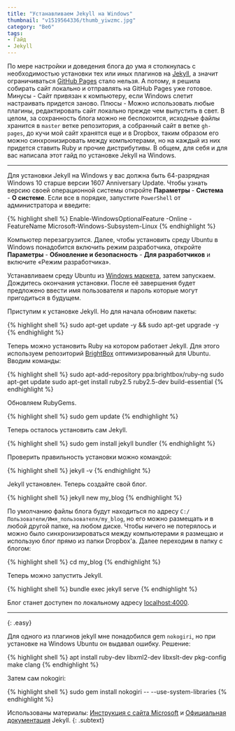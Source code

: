 ```yaml
---
title: "Устанавливаем Jekyll на Windows"
thumbnail: "v1519564336/thumb_yiwzmc.jpg"
category: "Веб"
tags:
- Гайд
- Jekyll
---
```


По мере настройки и доведения блога до ума я столкнулась с необходимостью установки тех или иных плагинов на [Jekyll][1], а значит ограничиваться [GitHub Pages][2] стало нельзя. А потому, я решила собирать сайт локально и отправлять на GitHub Pages уже готовое. Минусы - Сайт привязан к компьютеру, если Windows слетит настраивать придется заново. Плюсы - Можно использовать любые плагины, редактировать сайт локально прежде чем выпустить в свет. В целом, за сохранность блога можно не беспокоится, исходные файлы хранится в `master` ветке репозитория, а собранный сайт в ветке `gh-pages`, до кучи мой сайт хранятся еще и в Dropbox, таким образом его можно синхронизировать между компьютерами, но на каждый из них придется ставить Ruby и прочие дистрибутивы.  В общем, для себя и для вас написала этот гайд по установке Jekyll на Windows.

<!-- more -->

---

Для установки Jekyll на Windows у вас должна быть 64-разрядная Windows 10 старше версии 1607 Anniversary Update. Чтобы узнать версию своей операционной системы откройте **Параметры** - **Система** - **О системе**. Если все в порядке, запустите `PowerShell` от администратора и введите:

{% highlight shell %}
Enable-WindowsOptionalFeature -Online -FeatureName Microsoft-Windows-Subsystem-Linux
{% endhighlight %}

Компьютер перезагрузится. Далее, чтобы установить среду Ubuntu в Windows понадобится включить режим разработчика, откройте **Параметры** - **Обновление и безопасность** - **Для разработчиков** и включите «Режим разработчика».

Устанавливаем среду Ubuntu из [Windows маркета][5], затем запускаем. Дождитесь окончания установки. После её завершения будет предложено ввести имя пользователя и пароль которые могут пригодиться в будущем.

Приступим к установке Jekyll. Но для начала обновим пакеты:

{% highlight shell %}
sudo apt-get update -y && sudo apt-get upgrade -y
{% endhighlight %}

Теперь можно установить Ruby на котором работает Jekyll. Для этого используем репозиторий [BrightBox][6] оптимизированный для Ubuntu. Вводим команды:

{% highlight shell %}
sudo apt-add-repository ppa:brightbox/ruby-ng
sudo apt-get update
sudo apt-get install ruby2.5 ruby2.5-dev build-essential
{% endhighlight %}

Обновляем RubyGems.

{% highlight shell %}
sudo gem update
{% endhighlight %}

Теперь осталось установить сам Jekyll.

{% highlight shell %}
sudo gem install jekyll bundler
{% endhighlight %}

Проверить правильность установки можно командой:

{% highlight shell %}
jekyll -v
{% endhighlight %}

Jekyll установлен. Теперь создайте свой блог.

{% highlight shell %}
jekyll new my_blog
{% endhighlight %}

По умолчанию файлы блога  будут находиться по адресу `C:/Пользователи/Имя_пользователя/my_blog`, но его можно размещать и в любой другой папке, на любом диске. Чтобы ничего не потерялось и можно было синхронизироваться между компьютерами я размещаю и использую блог прямо из папки Dropbox'a. Далее переходим в папку с блогом:

{% highlight shell %}
cd my_blog
{% endhighlight %}

Теперь можно запустить Jekyll.

{% highlight shell %}
bundle exec jekyll serve
{% endhighlight %}

Блог станет доступен по локальному адресу [localhost:4000][7].

---
{: .easy}

Для одного из плагинов jekyll мне понадобился gem `nokogiri`, но при установке на Windows Ubuntu он выдавал ошибку. Решение:

{% highlight shell %}
apt install ruby-dev libxml2-dev libxslt-dev pkg-config make clang
{% endhighlight %}

Затем сам nokogiri:

{% highlight shell %}
sudo gem install nokogiri -- --use-system-libraries
{% endhighlight %}

Использованы материалы: [Инструкция с сайта Microsoft][3] и [Официальная документация][4] Jekyll.
{: .subtext}

[1]:    http://jekyllrb.com/
[2]:    https://pages.github.com/
[3]:    https://msdn.microsoft.com/en-us/commandline/wsl/install_guide#for-anniversary-update-and-creators-update-install-using-lxrun
[4]:    https://jekyllrb.com/docs/windows/
[5]:    https://www.microsoft.com/store/productId/9NBLGGH4MSV6
[6]:    https://www.brightbox.com/docs/ruby/ubuntu/
[7]:    http://localhost:4000